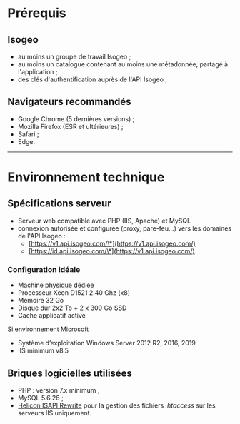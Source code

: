 # Prérequis

## Isogeo

* au moins un groupe de travail Isogeo ;
* au moins un catalogue contenant au moins une métadonnée, partagé à l'application ;
* des clés d'authentification auprès de l'API Isogeo ;

## Navigateurs recommandés

* Google Chrome \(5 dernières versions\) ;
* Mozilla Firefox \(ESR et ultérieures\) ;
* Safari ;
* Edge.

---

# Environnement technique

## Spécifications serveur

* Serveur web compatible avec PHP (IIS, Apache) et MySQL
* connexion autorisée et configurée \(proxy, pare-feu...\) vers les domaines de l'API Isogeo :
  * [https://v1.api.isogeo.com/\*](https://v1.api.isogeo.com/)
  * [https://id.api.isogeo.com/\*](https://v1.api.isogeo.com/)
<!-- * accès à l'API nominatim : [https://nominatim.openstreetmap.org/](https://nominatim.openstreetmap.org/) ; -->

### Configuration idéale

* Machine physique dédiée
* Processeur Xeon D1521 2.40 Ghz (x8)
* Mémoire 32 Go
* Disque dur 2x2 To + 2 x 300 Go SSD
* Cache applicatif activé

Si environnement Microsoft

* Système d’exploitation Windows Server 2012 R2, 2016, 2019
* IIS minimum v8.5

## Briques logicielles utilisées

* PHP : version 7.x minimum ; 
* MySQL 5.6.26 ;
* [Helicon ISAPI Rewrite](http://www.helicontech.com/isapi_rewrite/) pour la gestion des fichiers *.htaccess* sur les serveurs IIS uniquement.